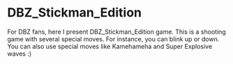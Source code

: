 # DBZ_Stickman_Edition

For DBZ fans, here I present DBZ_Stickman_Edition game.
This is a shooting game with several special moves.
For instance, you can blink up or down. 
You can also use special moves like Kamehameha and Super Explosive waves :)
